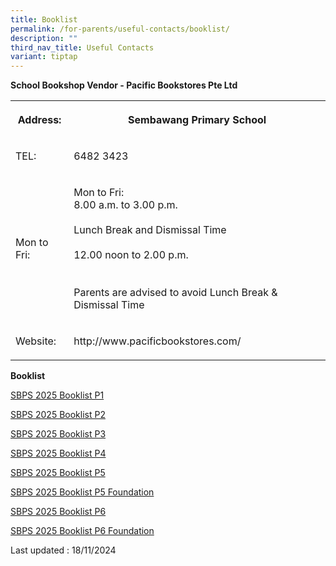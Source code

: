 ```yaml
---
title: Booklist
permalink: /for-parents/useful-contacts/booklist/
description: ""
third_nav_title: Useful Contacts
variant: tiptap
---
```

<p><strong>School Bookshop Vendor - Pacific Bookstores Pte Ltd</strong>
</p>
<table style="minWidth: 50px">
<colgroup>
<col>
<col>
</colgroup>
<tbody>
<tr>
<th rowspan="1" colspan="1">
<p>Address:</p>
</th>
<th rowspan="1" colspan="1">
<p>Sembawang Primary School</p>
</th>
</tr>
<tr>
<td rowspan="1" colspan="1">
<p>TEL:</p>
</td>
<td rowspan="1" colspan="1">
<p>6482 3423</p>
</td>
</tr>
<tr>
<td rowspan="1" colspan="1">
<p>Mon to Fri:</p>
</td>
<td rowspan="1" colspan="1">
<p>Mon to Fri:
<br>8.00 a.m. to 3.00 p.m.
<br>
<br>Lunch Break and Dismissal Time
<br>
<br>12.00 noon to 2.00 p.m.
<br>
<br>
<br>Parents are advised to avoid Lunch Break &amp; Dismissal Time</p>
</td>
</tr>
<tr>
<td rowspan="1" colspan="1">
<p>Website:</p>
</td>
<td rowspan="1" colspan="1">
<p>http://www.pacificbookstores.com/</p>
</td>
</tr>
</tbody>
</table>
<p><strong>Booklist</strong>
</p>
<p><a href="/files/P1_2025.pdf" rel="noopener nofollow" target="_blank">SBPS 2025 Booklist P1</a>
</p>
<p><a href="/files/P2_2025.pdf" rel="noopener nofollow" target="_blank">SBPS 2025 Booklist P2</a>
</p>
<p><a href="/files/P3_2025.pdf" rel="noopener nofollow" target="_blank">SBPS 2025 Booklist P3</a>
</p>
<p><a href="/files/P4_2025.pdf" rel="noopener nofollow" target="_blank">SBPS 2025 Booklist P4</a>
</p>
<p><a href="/files/P5_2025.pdf" rel="noopener nofollow" target="_blank">SBPS 2025 Booklist P5</a>
</p>
<p><a href="/files/P5__FDN__2025.pdf" rel="noopener nofollow" target="_blank">SBPS 2025 Booklist P5 Foundation</a>
</p>
<p><a href="/files/P6_2025.pdf" rel="noopener nofollow" target="_blank">SBPS 2025 Booklist P6</a>
</p>
<p><a href="/files/P6__FDN__2025.pdf" rel="noopener nofollow" target="_blank">SBPS 2025 Booklist P6 Foundation</a>
</p>
<p></p>
<p>Last updated : 18/11/2024</p>